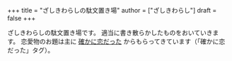 +++
title = "ざしきわらしの駄文置き場"
author = ["ざしきわらし"]
draft = false
+++

ざしきわらしの駄文置き場です。
適当に書き散らかしたものをおいていきます。
恋愛物のお題は主に [確かに恋だった](http://have-a.chew.jp/) からもらってきています（「確かに恋だった」タグ）。
